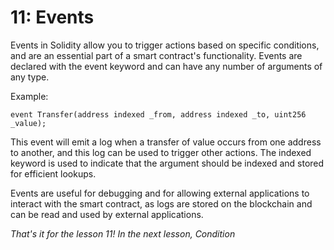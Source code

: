 # 11: Events

Events in Solidity allow you to trigger actions based on specific conditions, and are an essential part of a smart contract's functionality. Events are declared with the event keyword and can have any number of arguments of any type.

Example:

```
event Transfer(address indexed _from, address indexed _to, uint256 _value);
```

This event will emit a log when a transfer of value occurs from one address to another, and this log can be used to trigger other actions. The indexed keyword is used to indicate that the argument should be indexed and stored for efficient lookups.

Events are useful for debugging and for allowing external applications to interact with the smart contract, as logs are stored on the blockchain and can be read and used by external applications.

_That's it for the lesson 11! In the next lesson, Condition_
